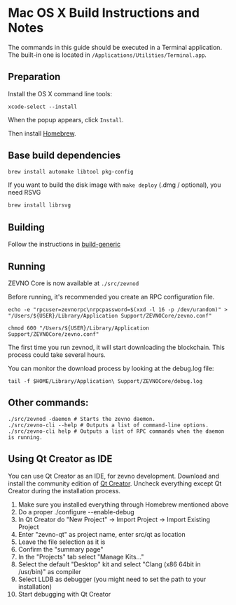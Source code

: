Mac OS X Build Instructions and Notes
====================================
The commands in this guide should be executed in a Terminal application.
The built-in one is located in `/Applications/Utilities/Terminal.app`.

Preparation
-----------
Install the OS X command line tools:

`xcode-select --install`

When the popup appears, click `Install`.

Then install [Homebrew](https://brew.sh).

Base build dependencies
-----------------------

```bash
brew install automake libtool pkg-config
```

If you want to build the disk image with `make deploy` (.dmg / optional), you need RSVG
```bash
brew install librsvg
```

Building
--------

Follow the instructions in [build-generic](build-generic.md)

Running
-------

ZEVNO Core is now available at `./src/zevnod`

Before running, it's recommended you create an RPC configuration file.

    echo -e "rpcuser=zevnorpc\nrpcpassword=$(xxd -l 16 -p /dev/urandom)" > "/Users/${USER}/Library/Application Support/ZEVNOCore/zevno.conf"

    chmod 600 "/Users/${USER}/Library/Application Support/ZEVNOCore/zevno.conf"

The first time you run zevnod, it will start downloading the blockchain. This process could take several hours.

You can monitor the download process by looking at the debug.log file:

    tail -f $HOME/Library/Application\ Support/ZEVNOCore/debug.log

Other commands:
-------

    ./src/zevnod -daemon # Starts the zevno daemon.
    ./src/zevno-cli --help # Outputs a list of command-line options.
    ./src/zevno-cli help # Outputs a list of RPC commands when the daemon is running.

Using Qt Creator as IDE
------------------------
You can use Qt Creator as an IDE, for zevno development.
Download and install the community edition of [Qt Creator](https://www.qt.io/download/).
Uncheck everything except Qt Creator during the installation process.

1. Make sure you installed everything through Homebrew mentioned above
2. Do a proper ./configure --enable-debug
3. In Qt Creator do "New Project" -> Import Project -> Import Existing Project
4. Enter "zevno-qt" as project name, enter src/qt as location
5. Leave the file selection as it is
6. Confirm the "summary page"
7. In the "Projects" tab select "Manage Kits..."
8. Select the default "Desktop" kit and select "Clang (x86 64bit in /usr/bin)" as compiler
9. Select LLDB as debugger (you might need to set the path to your installation)
10. Start debugging with Qt Creator
